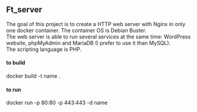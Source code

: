 ## Ft_server

The goal of this project is to create a HTTP web server with Nginx in only one docker container. The
container OS is Debian Buster.<br> 
The web server is able to run several services at the same time: WordPress website, phpMyAdmin and MariaDB (I prefer to use it than MySQL).<br>
The scripting language is PHP.

#### to build
docker build -t name .
#### to run
docker run -p 80:80 -p 443:443 -d name
